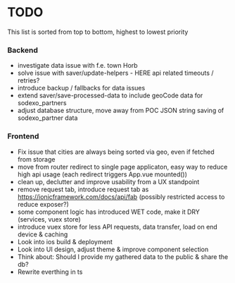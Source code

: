 # TODO

This list is sorted from top to bottom, highest to lowest priority

### Backend
* investigate data issue with f.e. town Horb
* solve issue with saver/update-helpers - HERE api related timeouts / retries? 
* introduce backup / fallbacks for data issues
* extend saver/save-processed-data to include geoCode data for sodexo_partners
* adjust database structure, move away from POC JSON string saving of sodexo_partner data

### Frontend
* Fix issue that cities are always being sorted via geo, even if fetched from storage
* move from router redirect to single page applicaton, easy way to reduce high api usage (each redirect triggers App.vue mounted())
* clean up, declutter and improve usability from a UX standpoint
* remove request tab, introduce request tab as https://ionicframework.com/docs/api/fab (possibly restricted access to reduce exposer?)
* some component logic has introduced WET code, make it DRY (services, vuex store)
* introduce vuex store for less API requests, data transfer, load on end device & caching
* Look into ios build & deployment
* Look into UI design, adjust theme & improve component selection
* Think about: Should I provide my gathered data to the public & share the db?
* Rewrite everthing in ts